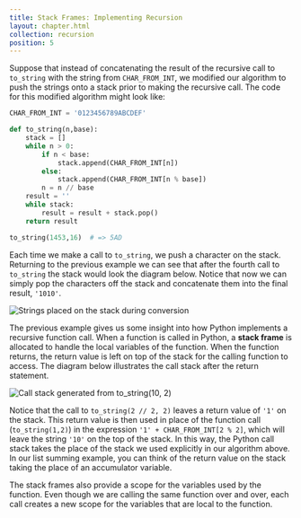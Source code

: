 ```yaml
---
title: Stack Frames: Implementing Recursion
layout: chapter.html
collection: recursion
position: 5
---
```


Suppose that instead of concatenating the result of the recursive call
to `to_string` with the string from `CHAR_FROM_INT`, we modified our
algorithm to push the strings onto a stack prior to making the recursive
call. The code for this modified algorithm might look like:

```python
CHAR_FROM_INT = '0123456789ABCDEF'

def to_string(n,base):
    stack = []
    while n > 0:
        if n < base:
            stack.append(CHAR_FROM_INT[n])
        else:
            stack.append(CHAR_FROM_INT[n % base])
        n = n // base
    result = ''
    while stack:
        result = result + stack.pop()
    return result

to_string(1453,16)  # => 5AD
```

Each time we make a call to `to_string`, we push a character on the stack.
Returning to the previous example we can see that after the fourth call
to `to_string` the stack would look the diagram below.
Notice that now we can simply pop the characters off the stack and
concatenate them into the final result, `'1010'`.

![Strings placed on the stack during
conversion](figures/recursion-stack.png)

The previous example gives us some insight into how Python implements a
recursive function call. When a function is called in Python, a **stack
frame** is allocated to handle the local variables of the function. When
the function returns, the return value is left on top of the stack for
the calling function to access. The diagram below
illustrates the call stack after the return statement.

![Call stack generated from
to_string(10, 2)](figures/new-call-stack.png)

Notice that the call to `to_string(2 // 2, 2)` leaves a return value of `'1'`
on the stack. This return value is then used in place of the function
call (`to_string(1,2)`) in the expression `'1' + CHAR_FROM_INT[2 % 2]`, which
will leave the string `'10'` on the top of the stack. In this way, the
Python call stack takes the place of the stack we used explicitly in our algorithm above. In our list summing example, you can
think of the return value on the stack taking the place of an
accumulator variable.

The stack frames also provide a scope for the variables used by the
function. Even though we are calling the same function over and over,
each call creates a new scope for the variables that are local to the
function.
